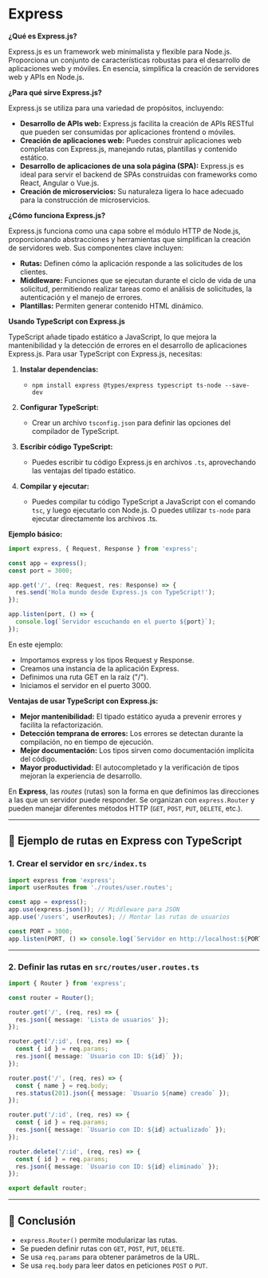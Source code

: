 # Express

**¿Qué es Express.js?**

Express.js es un framework web minimalista y flexible para Node.js. Proporciona un conjunto de características robustas para el desarrollo de aplicaciones web y móviles. En esencia, simplifica la creación de servidores web y APIs en Node.js.

**¿Para qué sirve Express.js?**

Express.js se utiliza para una variedad de propósitos, incluyendo:

* **Desarrollo de APIs web:** Express.js facilita la creación de APIs RESTful que pueden ser consumidas por aplicaciones frontend o móviles.
* **Creación de aplicaciones web:** Puedes construir aplicaciones web completas con Express.js, manejando rutas, plantillas y contenido estático.
* **Desarrollo de aplicaciones de una sola página (SPA):** Express.js es ideal para servir el backend de SPAs construidas con frameworks como React, Angular o Vue.js.
* **Creación de microservicios:** Su naturaleza ligera lo hace adecuado para la construcción de microservicios.

**¿Cómo funciona Express.js?**

Express.js funciona como una capa sobre el módulo HTTP de Node.js, proporcionando abstracciones y herramientas que simplifican la creación de servidores web. Sus componentes clave incluyen:

* **Rutas:** Definen cómo la aplicación responde a las solicitudes de los clientes.
* **Middleware:** Funciones que se ejecutan durante el ciclo de vida de una solicitud, permitiendo realizar tareas como el análisis de solicitudes, la autenticación y el manejo de errores.
* **Plantillas:** Permiten generar contenido HTML dinámico.

**Usando TypeScript con Express.js**

TypeScript añade tipado estático a JavaScript, lo que mejora la mantenibilidad y la detección de errores en el desarrollo de aplicaciones Express.js. Para usar TypeScript con Express.js, necesitas:

1.  **Instalar dependencias:**
    * `npm install express @types/express typescript ts-node --save-dev`

2.  **Configurar TypeScript:**
    * Crear un archivo `tsconfig.json` para definir las opciones del compilador de TypeScript.

3.  **Escribir código TypeScript:**
    * Puedes escribir tu código Express.js en archivos `.ts`, aprovechando las ventajas del tipado estático.

4.  **Compilar y ejecutar:**
    * Puedes compilar tu código TypeScript a JavaScript con el comando `tsc`, y luego ejecutarlo con Node.js. O puedes utilizar `ts-node` para ejecutar directamente los archivos .ts.

**Ejemplo básico:**

```typescript
import express, { Request, Response } from 'express';

const app = express();
const port = 3000;

app.get('/', (req: Request, res: Response) => {
  res.send('Hola mundo desde Express.js con TypeScript!');
});

app.listen(port, () => {
  console.log(`Servidor escuchando en el puerto ${port}`);
});
```

En este ejemplo:

* Importamos express y los tipos Request y Response.
* Creamos una instancia de la aplicación Express.
* Definimos una ruta GET en la raíz ("/").
* Iniciamos el servidor en el puerto 3000.

**Ventajas de usar TypeScript con Express.js:**

* **Mejor mantenibilidad:** El tipado estático ayuda a prevenir errores y facilita la refactorización.
* **Detección temprana de errores:** Los errores se detectan durante la compilación, no en tiempo de ejecución.
* **Mejor documentación:** Los tipos sirven como documentación implícita del código.
* **Mayor productividad:** El autocompletado y la verificación de tipos mejoran la experiencia de desarrollo.

En **Express**, las *routes* (rutas) son la forma en que definimos las direcciones a las que un servidor puede responder. Se organizan con `express.Router` y pueden manejar diferentes métodos HTTP (`GET`, `POST`, `PUT`, `DELETE`, etc.).

---

## 🔹 **Ejemplo de rutas en Express con TypeScript**

### **1. Crear el servidor en `src/index.ts`**
```ts
import express from 'express';
import userRoutes from './routes/user.routes';

const app = express();
app.use(express.json()); // Middleware para JSON
app.use('/users', userRoutes); // Montar las rutas de usuarios

const PORT = 3000;
app.listen(PORT, () => console.log(`Servidor en http://localhost:${PORT}`));
```

---

### **2. Definir las rutas en `src/routes/user.routes.ts`**
```ts
import { Router } from 'express';

const router = Router();

router.get('/', (req, res) => {
  res.json({ message: 'Lista de usuarios' });
});

router.get('/:id', (req, res) => {
  const { id } = req.params;
  res.json({ message: `Usuario con ID: ${id}` });
});

router.post('/', (req, res) => {
  const { name } = req.body;
  res.status(201).json({ message: `Usuario ${name} creado` });
});

router.put('/:id', (req, res) => {
  const { id } = req.params;
  res.json({ message: `Usuario con ID: ${id} actualizado` });
});

router.delete('/:id', (req, res) => {
  const { id } = req.params;
  res.json({ message: `Usuario con ID: ${id} eliminado` });
});

export default router;
```

---

## 🔹 **Conclusión**
- `express.Router()` permite modularizar las rutas.
- Se pueden definir rutas con `GET`, `POST`, `PUT`, `DELETE`.
- Se usa `req.params` para obtener parámetros de la URL.
- Se usa `req.body` para leer datos en peticiones `POST` o `PUT`.
